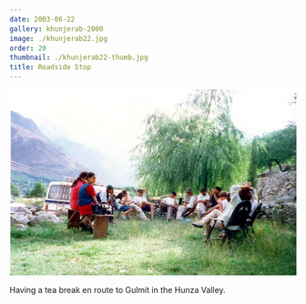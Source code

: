 ```yaml
---
date: 2003-06-22
gallery: khunjerab-2000
image: ./khunjerab22.jpg
order: 20
thumbnail: ./khunjerab22-thumb.jpg
title: Roadside Stop
---
```


![Roadside Stop](./khunjerab22.jpg)

Having a tea break en route to Gulmit in the Hunza Valley.